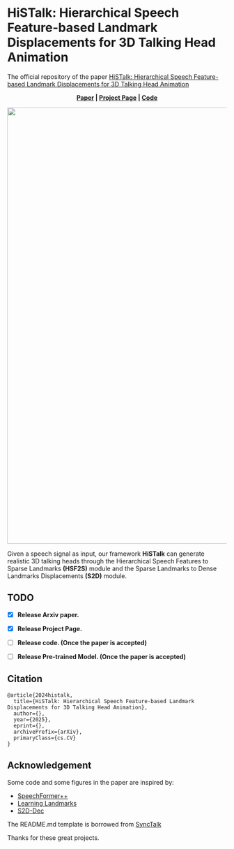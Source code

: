 # HiSTalk: Hierarchical Speech Feature-based Landmark Displacements for 3D Talking Head Animation
The official repository of the paper [HiSTalk: Hierarchical Speech Feature-based Landmark Displacements for 3D Talking Head Animation](https://arxiv.org/abs/2404.01647)

<p align='center'>
  <b>
    <a href="">Paper</a>
    | 
    <a href="https://wangryhen.github.io/HSFTalk.github.io/">Project Page</a>
    |
    <a href="https://anonymous.4open.science/r/HiSTalk_Anonymous-3FDD/README.md">Code</a> 
  </b>
</p> 

<!-- Colab notebook demonstration: [![Open In Colab](https://colab.research.google.com/assets/colab-badge.svg)](https://colab.research.google.com/drive/1Egq0_ZK5sJAAawShxC0y4JRZQuVS2X-Z?usp=sharing) -->

  <p align='center'>  
    <img src='/paper_images/framework.svg' width='1000'/>
  </p>

Given a speech signal as input, our framework <strong>HiSTalk</strong> can generate realistic 3D talking heads through the Hierarchical Speech Features to Sparse Landmarks <strong>(HSF2S)</strong> module and the Sparse Landmarks to Dense Landmarks Displacements <strong>(S2D)</strong> module.

## TODO
- [x] **Release Arxiv paper.**
- [x] **Release Project Page.**
- [ ] **Release code. (Once the paper is accepted)**
- [ ] **Release Pre-trained Model. (Once the paper is accepted)**



## Citation	

```
@article{2024histalk,
  title={HiSTalk: Hierarchical Speech Feature-based Landmark Displacements for 3D Talking Head Animation},
  author={},
  year={2025},
  eprint={},
  archivePrefix={arXiv},
  primaryClass={cs.CV}
}
```


## Acknowledgement
<!-- Some code are borrowed from following projects:
* [SpeechFormer++](https://github.com/wyhsirius/LIA)
* [Learning Landmarks](https://github.com/OpenTalker/DPE)
* [EAT](https://github.com/yuangan/EAT_code)
* [PD-FGC](https://github.com/Dorniwang/PD-FGC-inference)
* [Wav2Lip](https://github.com/Rudrabha/Wav2Lip)
* [FOMM video preprocessing](https://github.com/AliaksandrSiarohin/video-preprocessing) -->

 Some code and some figures in the paper are inspired by:
* [SpeechFormer++](https://arxiv.org/pdf/2302.14638)
* [Learning Landmarks](https://arxiv.org/pdf/2306.01415)
* [S2D-Dec](https://arxiv.org/pdf/2105.07463)

The README.md template is borrowed from [SyncTalk](https://github.com/ziqiaopeng/SyncTalk)


Thanks for these great projects.
